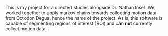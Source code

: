This is my project for a directed studies alongside Dr. Nathan Insel. We worked together to apply markov chains towards collecting motion data from Octodon Degus, hence the name of the project. As is, this software is capable of segmenting regions of interest (ROI) and can **not** currently collect motion data.
